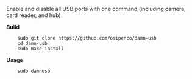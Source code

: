 Enable and disable all USB ports with one command (including camera, card reader, and hub)

**Build**
```
    sudo git clone https://github.com/osipenco/damn-usb
    cd damn-usb
    sudo make install
```

**Usage**
```
    sudo damnusb
```
